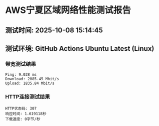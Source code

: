 # AWS宁夏区域网络性能测试报告
## 测试时间: 2025-10-08 15:14:45
## 测试环境: GitHub Actions Ubuntu Latest (Linux)

### 带宽测试结果
```
Ping: 9.028 ms
Download: 2085.45 Mbit/s
Upload: 1835.84 Mbit/s
```

### HTTP连接测试结果
```
HTTP状态码: 307
响应时间: 1.619118秒
下载速度: 0字节/秒
```

